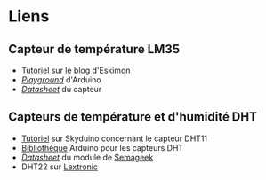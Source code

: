 # Liens

## Capteur de température LM35

- [Tutoriel](http://eskimon.fr/1583-arduino-502-differents-types-de-mesures) sur le blog d'Eskimon
- [*Playground*](http://playground.arduino.cc/Main/LM35HigherResolution) d'Arduino
- [*Datasheet*](https://www.ti.com/lit/ds/symlink/lm35.pdf) du capteur

## Capteurs de température et d'humidité DHT

- [Tutoriel](http://skyduino.wordpress.com/2013/04/27/tuto-capteur-temperature-humidite-dht11/) sur Skyduino concernant le capteur DHT11
- [Bibliothèque](http://playground.arduino.cc/Main/DHTLib) Arduino pour les capteurs DHT
- [*Datasheet*](https://boutique.semageek.com/fr/index.php?controller=attachment&id_attachment=19) du module de [Semageek](http://boutique.semageek.com/fr/138-dht11-capteur-de-temp%C3%A9rature-et-humidit%C3%A9-digital.html)
- DHT22 sur [Lextronic](http://www.lextronic.fr/P19987-capteur-humidite--temperature-dht-22.html)
